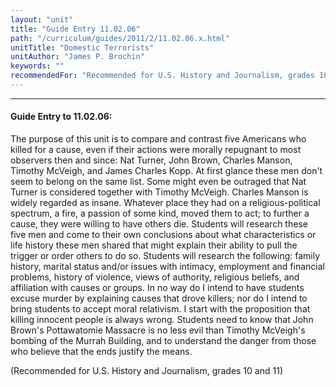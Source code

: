 ```yaml
---
layout: "unit"
title: "Guide Entry 11.02.06"
path: "/curriculum/guides/2011/2/11.02.06.x.html"
unitTitle: "Domestic Terrorists"
unitAuthor: "James P. Brochin"
keywords: ""
recommendedFor: "Recommended for U.S. History and Journalism, grades 10 and 11"
---
```

<body>
<hr/>
 <h4>
  Guide Entry to 11.02.06:
 </h4>
 <p>
  The purpose of this unit is to compare and contrast five Americans who killed for a cause, even if their actions were morally repugnant to most observers then and since: Nat Turner, John Brown, Charles Manson, Timothy McVeigh, and James Charles Kopp. At first glance these men don't seem to belong on the same list. Some might even be outraged that Nat Turner is considered together with Timothy McVeigh. Charles Manson is widely regarded as insane. Whatever place they had on a religious-political spectrum, a fire, a passion of some kind, moved them to act; to further a cause, they were willing to have others die. Students will research these five men and come to their own conclusions about what characteristics or life history these men shared that might explain their ability to pull the trigger or order others to do so. Students will research the following: family history, marital status and/or issues with intimacy, employment and financial problems, history of violence, views of authority, religious beliefs, and affiliation with causes or groups. In no way do I intend to have students excuse murder by explaining causes that drove killers; nor do I intend to bring students to accept moral relativism. I start with the proposition that killing innocent people is always wrong. Students need to know that John Brown's Pottawatomie Massacre is no less evil than Timothy McVeigh's bombing of the Murrah Building, and to understand the danger from those who believe that the ends justify the means.
 </p>
<p>
  (Recommended for U.S. History and Journalism, grades 10 and 11)
 </p>


</body>